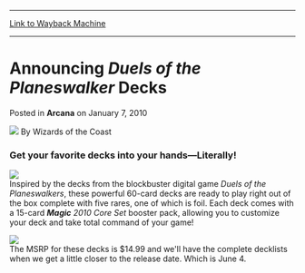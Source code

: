 
---
[Link to Wayback Machine](https://web.archive.org/web/20210429024233/https://magic.wizards.com/en/articles/archive/arcana/announcing-duels-planeswalker-decks-2010-01-07)

[_metadata_:author]:- "Wizards of the Coast"
[_metadata_:description]:- "Get your favorite decks into your hands—Literally!Inspired by the decks from the blockbuster digital game Duels of the Planeswalkers, these powerful 60-card decks are ready to play right out of the box complete with five rares, one of which is foil. Each deck comes with a 15-card Magic 2010 Core Set booster pack, allowing you to customize your deck and take total command of"
[_metadata_:generator]:- "Drupal 7 (http://drupal.org)"
[_metadata_:node]:- "654851"
[_metadata_:publish_date]:- "2010-01-07"
[_metadata_:source]:- "div-main-content"
[_metadata_:title]:- "Announcing Duels of the Planeswalker Decks"
[_metadata_:wayback_capture_timestamp]:- "2021-04-29 02:42:33"
[_metadata_:wayback_raw_url]:- "https://web.archive.org/web/20210429024233id_/https://magic.wizards.com/en/articles/archive/arcana/announcing-duels-planeswalker-decks-2010-01-07"
[_metadata_:wayback_url]:- "https://magic.wizards.com/en/articles/archive/arcana/announcing-duels-planeswalker-decks-2010-01-07"
---


Announcing *Duels of the Planeswalker* Decks
============================================



 Posted in **Arcana**
 on January 7, 2010 






![](https://media.magic.wizards.com/styles/auth_small/public/images/person/wizards_author.jpg)
By Wizards of the Coast











### Get your favorite decks into your hands—Literally!

![](https://media.magic.wizards.com/image_legacy_migration/mtg/images/daily/arcana/359_XDA_oq09535d8l.jpg)  
Inspired by the decks from the blockbuster digital game *Duels of the Planeswalkers*, these powerful 60-card decks are ready to play right out of the box complete with five rares, one of which is foil. Each deck comes with a 15-card ***Magic** 2010 Core Set* booster pack, allowing you to customize your deck and take total command of your game!

![](https://media.magic.wizards.com/image_legacy_migration/mtg/images/daily/arcana/359_XDA_xgjlb3nr8t.jpg)  
The MSRP for these decks is $14.99 and we'll have the complete decklists when we get a little closer to the release date. Which is June 4.







